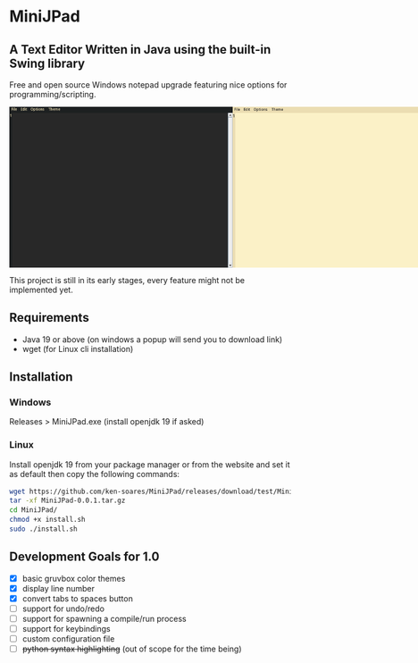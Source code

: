 # MiniJPad

## A Text Editor Written in Java using the built-in Swing library

Free and open source Windows notepad upgrade featuring nice options for programming/scripting.

<div style="display:flex;">
<img src="screenshots/dark.png" width="400" alt="MiniJPad with gruvbox dark">
<img src="screenshots/light.png" width="400" alt="MiniJPad with gruvbox light">
</div>

This project is still in its early stages, every feature might not be implemented yet.

## Requirements

- Java 19 or above (on windows a popup will send you to download link)
- wget (for Linux cli installation)

## Installation

### Windows

Releases > MiniJPad.exe (install openjdk 19 if asked)

### Linux

Install openjdk 19 from your package manager or from the website and set it as default
then copy the following commands:

```bash
wget https://github.com/ken-soares/MiniJPad/releases/download/test/MiniJPad-0.0.1.tar.gz
tar -xf MiniJPad-0.0.1.tar.gz
cd MiniJPad/
chmod +x install.sh
sudo ./install.sh
```

## Development Goals for 1.0

- [x] basic gruvbox color themes
- [x] display line number
- [x] convert tabs to spaces button
- [ ] support for undo/redo
- [ ] support for spawning a compile/run process
- [ ] support for keybindings
- [ ] custom configuration file
- [ ] ~~python syntax highlighting~~ (out of scope for the time being)
